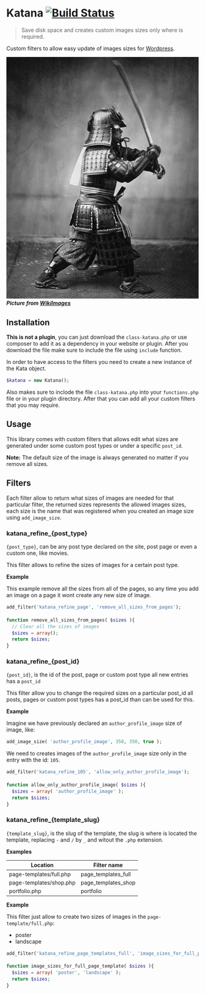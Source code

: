 # Katana [![Build Status](https://travis-ci.org/mitogh/Katana.svg?branch=master)](https://travis-ci.org/mitogh/Katana)

> Save disk space and creates custom images sizes only where is
required.

Custom filters to allow easy update of images sizes for [Wordpress](https://wordpress.org/).

![](/media/samurai.jpg)  
***Picture from [WikiImages](https://pixabay.com/samurai-guerrero-caza-de-samurai-67662/)***

## Installation 

**This is not a plugin**, you can just download the `class-katana.php`
or use composer to add it as a dependency in your website or plugin.
After you download the file make sure to include the file using `include` function.

In order to have access to the filters you need to create a new instance
of the Kata object.

```php
$katana = new Katana();
```

Also makes sure to inclode the file `class-katana.php` into your
`functions.php` file or in your plugin directory. After that you 
can add all your custom filters that you may require.

## Usage

This library comes with custom filters that allows edit what sizes are
generated under some custom post types or under a specific `post_id`. 

**Note:** The default size of the image is always generated no matter
if you remove all sizes.  

## Filters 

Each filter allow to return what sizes of images are needed for that
particular filter, the returned sizes represents the allowed images
sizes, each size is the name that was registered when you created an
image size using `add_image_size`.

### katana_refine_{post_type}  

`{post_type}`, can be any post type declared on the site, post page or
even a custom one, like movies.

This filter allows to refine the sizes of images for a certain post
type.

**Example**

This example remove all the sizes from all of the pages, so any time you
add an image on a page it wont create any new size of image. 

```php
add_filter('katana_refine_page', 'remove_all_sizes_from_pages');

function remove_all_sizes_from_pages( $sizes ){
  // Clear all the sizes of images
  $sizes = array();
  return $sizes;
}
```

### katana_refine_{post_id}

`{post_id}`, is the id of the post, page or custom post type all new
entries has a `post_id`

This filter allow you to change the required sizes on a particular
post_id all posts, pages or custom post types has a post_id than can be
used for this. 

**Example**

Imagine we have previously declared an `author_profile_image` size of
image, like:

```php
add_image_size( 'author_profile_image', 350, 350, true );
```

We need to creates images of the `author_profile_image` size only in the
entry with the id: `105`.

```php
add_filter('katana_refine_105', 'allow_only_author_profile_image');

function allow_only_author_profile_image( $sizes ){
  $sizes = array( 'author_profile_image' );
  return $sizes; 
}
```

### katana_refine_{template_slug}

`{template_slug}`,  is the slug of the template, the slug is where is
located the template, replacing `-` and `/` by `_` and witout the `.php`
extension. 

**Examples**  

| Location                    |     Filter name             |
|-----------------------------|-----------------------------| 
| page-templates/full.php     |     page_templates_full     |
| page-templates/shop.php     |     page_templates_shop     |
| portfolio.php               |     portfolio               |

**Example** 

This filter just allow to create two sizes of images in the
`page-template/full.php`: 

- poster
- landscape

```php
add_filter('katana_refine_page_templates_full', 'image_sizes_for_full_page_template');

function image_sizes_for_full_page_template( $sizes ){
  $sizes = array( 'poster', 'landscape' );
  return $sizes; 
}
```
